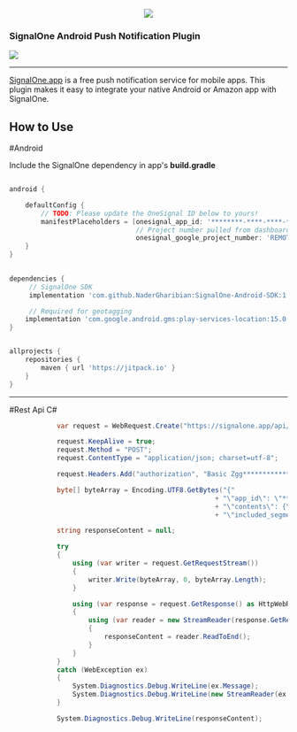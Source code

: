 <p align="center">
  <img src="https://signalone.app/assets/common/logo_signalone_color.png"/>
</p>

### SignalOne Android Push Notification Plugin
[![](https://jitpack.io/v/NaderGharibian/SignalOne-Android-SDK.svg)](https://jitpack.io/#NaderGharibian/SignalOne-Android-SDK)



---

[SignalOne.app](https://signalone.app/) is a free push notification service for mobile apps. This plugin makes it easy to integrate your native Android or Amazon app with SignalOne.



How to Use
-------------

#Android


 Include the SignalOne dependency in app's **build.gradle**
```gradle

android {

    defaultConfig {
        // TODO: Please update the OneSignal ID below to yours!
        manifestPlaceholders = [onesignal_app_id: '********-****-****-****-************',
                                // Project number pulled from dashboard, local value is ignored.
                                onesignal_google_project_number: 'REMOTE']
    }
}

                                
dependencies {
     // SignalOne SDK
     implementation 'com.github.NaderGharibian:SignalOne-Android-SDK:1.0.4'

     // Required for geotagging
    implementation 'com.google.android.gms:play-services-location:15.0.1'
}


allprojects {
    repositories {
        maven { url 'https://jitpack.io' }
    }
}


```


---------------------------------------------------------------------------------------------------------------
#Rest Api C#
``` C#
            var request = WebRequest.Create("https://signalone.app/api/v1/notifications") as HttpWebRequest;

            request.KeepAlive = true;
            request.Method = "POST";
            request.ContentType = "application/json; charset=utf-8";

            request.Headers.Add("authorization", "Basic Zgg*****************************************jA5");

            byte[] byteArray = Encoding.UTF8.GetBytes("{"
                                                    + "\"app_id\": \"********-****-****-****-************\","
                                                    + "\"contents\": {\"en\": \"test rest api\"},"
                                                    + "\"included_segments\": [\"All\"]}");

            string responseContent = null;

            try
            {
                using (var writer = request.GetRequestStream())
                {
                    writer.Write(byteArray, 0, byteArray.Length);
                }

                using (var response = request.GetResponse() as HttpWebResponse)
                {
                    using (var reader = new StreamReader(response.GetResponseStream()))
                    {
                        responseContent = reader.ReadToEnd();
                    }
                }
            }
            catch (WebException ex)
            {
                System.Diagnostics.Debug.WriteLine(ex.Message);
                System.Diagnostics.Debug.WriteLine(new StreamReader(ex.Response.GetResponseStream()).ReadToEnd());
            }

            System.Diagnostics.Debug.WriteLine(responseContent);
```

